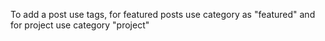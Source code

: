 To add a post use tags,
for featured posts use category as "featured"
and for project use category "project"
